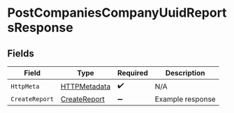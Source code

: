 # PostCompaniesCompanyUuidReportsResponse


## Fields

| Field                                                   | Type                                                    | Required                                                | Description                                             |
| ------------------------------------------------------- | ------------------------------------------------------- | ------------------------------------------------------- | ------------------------------------------------------- |
| `HttpMeta`                                              | [HTTPMetadata](../../Models/Components/HTTPMetadata.md) | :heavy_check_mark:                                      | N/A                                                     |
| `CreateReport`                                          | [CreateReport](../../Models/Components/CreateReport.md) | :heavy_minus_sign:                                      | Example response                                        |